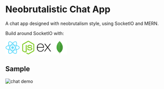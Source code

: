 # Neobrutalistic Chat App 
A chat app designed with neobrutalism style, using SocketIO and MERN.

Build around SocketIO with: 
<div>
  <img width="45px" src="https://raw.githubusercontent.com/devicons/devicon/master/icons/react/react-original.svg">
  <img width="45px" src="https://raw.githubusercontent.com/devicons/devicon/c5378d6c2510ffa0b3e4475af95618a8048d6cf1/icons/nodejs/nodejs-original.svg">
  <img width="45px" src="https://raw.githubusercontent.com/devicons/devicon/master/icons/express/express-original.svg">
  <img width="45px" src="https://raw.githubusercontent.com/devicons/devicon/master/icons/mongodb/mongodb-original.svg">
</div>

## Sample
![chat demo](https://user-images.githubusercontent.com/104483060/184504605-03049a15-5582-4310-891a-765fda1ec8d0.gif)
